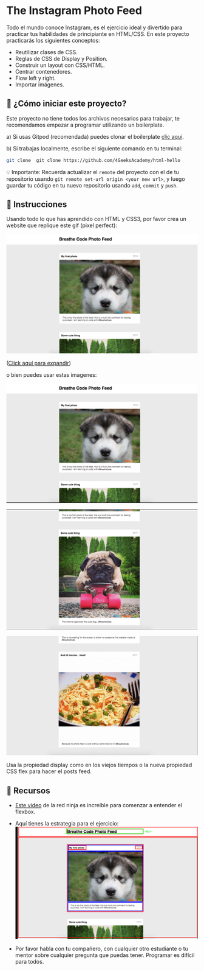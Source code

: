 <!-- hide -->
# The Instagram Photo Feed
<!-- endhide -->
Todo el mundo conoce Instagram, es el ejercicio ideal y divertido para practicar tus habilidades de principiante en HTML/CSS. En este proyecto practicarás los siguientes conceptos:

- Reutilizar clases de CSS.
- Reglas de CSS de Display y Position.
- Construir un layout con CSS/HTML.
- Centrar contenedores.
- Flow left y right.
- Importar imágenes.

## 🌱  ¿Cómo iniciar este proyecto?

Este proyecto no tiene todos los archivos necesarios para trabajar, te recomendamos empezar a programar utilizando un boilerplate. 

a) Si usas Gitpod (recomendada) puedes clonar el boilerplate [clic aquí](https://github.com/4GeeksAcademy/html-hello).

b) Si trabajas localmente, escribe el siguiente comando en tu terminal: 

```sh
git clone  git clone https://github.com/4GeeksAcademy/html-hello
```

💡 Importante: Recuerda actualizar el `remote` del proyecto con el de tu repositorio usando `git remote set-url origin <your new url>`, y luego guardar tu código en tu nuevo repositorio usando `add`, `commit` y `push`.


## 📝 Instrucciones

Usando todo lo que has aprendido con HTML y CSS3, por favor crea un website que replique este gif (pixel perfect):

<img src="https://github.com/breatheco-de/exercise-instagram-feed/blob/master/preview.gif?raw=true" /> 

([Click aquí para expandir](https://github.com/breatheco-de/exercise-instagram-feed/blob/master/preview.gif?raw=true))

o bien puedes usar estas imagenes:

![imagen 1 ](https://github.com/breatheco-de/exercise-instagram-feed/blob/master/inst-3.png?raw=true)

![imagen 2 ](https://github.com/breatheco-de/exercise-instagram-feed/blob/master/inst-5.png?raw=true)

![imagen 3 ](https://github.com/breatheco-de/exercise-instagram-feed/blob/master/inst-6.png?raw=true) 

Usa la propiedad display como en los viejos tiempos o la nueva propiedad CSS flex para hacer el posts feed.

## 📒 Recursos

- [Este video](https://www.youtube.com/watch?v=Y8zMYaD1bz0) de la red ninja es increíble para comenzar a entender el flexbox.

- Aquí tienes la estrategia para el ejercicio: ![Instagram Photo Feed Strategy](https://github.com/breatheco-de/exercise-instagram-feed/blob/master/strategy.png?raw=true)

- Por favor habla con tu compañero, con cualquier otro estudiante o tu mentor sobre cualquier pregunta que puedas tener. Programar es difícil para todos.

